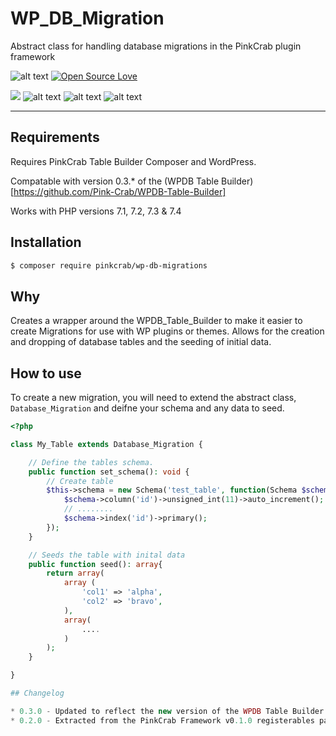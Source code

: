 # WP_DB_Migration
Abstract class for handling database migrations in the PinkCrab plugin framework


![alt text](https://img.shields.io/badge/Current_Version-0.2.0-yellow.svg?style=flat " ") 
[![Open Source Love](https://badges.frapsoft.com/os/mit/mit.svg?v=102)]()

![](https://github.com/Pink-Crab/WP_DB_Migration/workflows/PinkCrab_GitHub_CI/badge.svg " ")
![alt text](https://img.shields.io/badge/PHPStan-level%208-brightgreen.svg?style=flat " ")
![alt text](https://img.shields.io/badge/WP_PHPUnit-V5-brightgreen.svg?style=flat " ")
![alt text](https://img.shields.io/badge/PHPCS-WP_Extra-brightgreen.svg?style=flat " ")

 

***********************************************

## Requirements

Requires PinkCrab Table Builder Composer and WordPress.

Compatable with version 0.3.* of the (WPDB Table Builder)[https://github.com/Pink-Crab/WPDB-Table-Builder]

Works with PHP versions 7.1, 7.2, 7.3 & 7.4


## Installation

``` bash
$ composer require pinkcrab/wp-db-migrations
```

## Why

Creates a wrapper around the WPDB_Table_Builder to make it easier to create Migrations for use with WP plugins or themes. Allows for the creation and dropping of database tables and the seeding of initial data.

## How to use

To create a new migration, you will need to extend the abstract class, ```Database_Migration``` and deifne your schema and any data to seed.

```php
<?php

class My_Table extends Database_Migration {

	// Define the tables schema.
    public function set_schema(): void {		
		// Create table
		$this->schema = new Schema('test_table', function(Schema $schema): void{
			$schema->column('id')->unsigned_int(11)->auto_increment();
		    // ........			
			$schema->index('id')->primary();
		});
	}

    // Seeds the table with inital data
    public function seed(): array{
        return array(
			array (
                'col1' => 'alpha',
			    'col2' => 'bravo',
            ),
            array(
                ....
            )
		);
    }

}

## Changelog

* 0.3.0 - Updated to reflect the new version of the WPDB Table Builder.
* 0.2.0 - Extracted from the PinkCrab Framework v0.1.0 registerables package.


